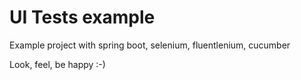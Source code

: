# UI Tests example

Example project with spring boot, selenium, fluentlenium, cucumber


Look, feel, be happy :-)
